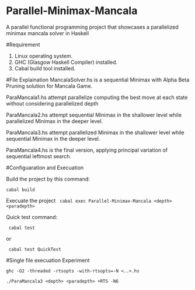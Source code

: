 # Parallel-Minimax-Mancala
A parallel functional programming project that showcases a parallelized minimax mancala solver in Haskell

#Requirement
1. Linux operating system.
2. GHC (Glasgow Haskell Compiler) installed.
3. Cabal build tool installed.

#File Explaination
MancalaSolver.hs is a sequential Minimax with Alpha Beta Pruning solution for Mancala Game. 

ParaMancala1.hs attempt parallelize computing the best move at each state without considering parallelized depth

ParaMancala2.hs attempt sequential Minimax in the shallower level while parallelized Minimax in the deeper level.

ParaMancala3.hs attempt parallelized Minimax in the shallower level while sequential Minimax in the deeper level.

ParaMancala4.hs is the final version, applying principal variation of sequential leftmost search. 

#Configuaration and Execuation

Build the project by this command:

```cabal build```

Execuate the project
``` cabal exec Parallel-Minimax-Mancala <depth> <paradepth>```

Quick test command:

``` cabal test``` 

or

``` cabal test QuickTest```


#Single file execuation Experiment

```ghc -O2 -threaded -rtsopts -with-rtsopts=-N <..>.hs```

```./ParaMancala3 <depth> <paradepth> +RTS -N6```



